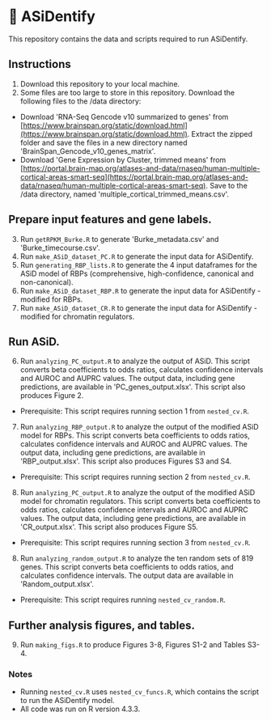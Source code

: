 # :brain: ASiDentify

This repository contains the data and scripts required to run ASiDentify.

## Instructions
1. Download this repository to your local machine.
2. Some files are too large to store in this repository. Download the following files to the /data directory:
* Download 'RNA-Seq Gencode v10 summarized to genes' from [https://www.brainspan.org/static/download.html](https://www.brainspan.org/static/download.html). Extract the zipped folder and save the files in a new directory named 'BrainSpan_Gencode_v10_genes_matrix'.
* Download 'Gene Expression by Cluster, trimmed means' from [https://portal.brain-map.org/atlases-and-data/rnaseq/human-multiple-cortical-areas-smart-seq](https://portal.brain-map.org/atlases-and-data/rnaseq/human-multiple-cortical-areas-smart-seq). Save to the /data directory, named 'multiple_cortical_trimmed_means.csv'.

## Prepare input features and gene labels. 
3. Run `getRPKM_Burke.R` to generate 'Burke_metadata.csv' and 'Burke_timecourse.csv'.
4. Run `make_ASiD_dataset_PC.R` to generate the input data for ASiDentify. 
3. Run `generating_RBP_lists.R` to generate the 4 input dataframes for the ASiD model of RBPs (comprehensive, high-confidence, canonical and non-canonical). 
4. Run `make_ASiD_dataset_RBP.R` to generate the input data for ASiDentify - modified for RBPs. 
5. Run `make_ASiD_dataset_CR.R` to generate the input data for ASiDentify - modified for chromatin regulators. 

## Run ASiD.
6. Run `analyzing_PC_output.R` to analyze the output of ASiD. This script converts beta coefficients to odds ratios, calculates confidence intervals and AUROC and AUPRC values. The output data, including gene predictions, are available in 'PC_genes_output.xlsx'. This script also produces Figure 2.
* Prerequisite: This script requires running section 1 from `nested_cv.R`.

7. Run `analyzing_RBP_output.R` to analyze the output of the modified ASiD model for RBPs. This script converts beta coefficients to odds ratios, calculates confidence intervals and AUROC and AUPRC values. The output data, including gene predictions, are available in 'RBP_output.xlsx'. This script also produces Figures S3 and S4.
* Prerequisite: This script requires running section 2 from `nested_cv.R`.

8. Run `analyzing_PC_output.R` to analyze the output of the modified ASiD model for chromatin regulators. This script converts beta coefficients to odds ratios, calculates confidence intervals and AUROC and AUPRC values. The output data, including gene predictions, are available in 'CR_output.xlsx'. This script also produces Figure S5.
* Prerequisite: This script requires running section 3 from `nested_cv.R`.

8. Run `analyzing_random_output.R` to analyze the ten random sets of 819 genes. This script converts beta coefficients to odds ratios, and calculates confidence intervals. The output data are available in 'Random_output.xlsx'. 
* Prerequisite: This script requires running `nested_cv_random.R`.

## Further analysis figures, and tables.
9. Run `making_figs.R` to produce Figures 3-8, Figures S1-2 and Tables S3-4.



### Notes
* Running `nested_cv.R` uses `nested_cv_funcs.R`, which contains the script to run the ASiDentify model. 
* All code was run on R version 4.3.3.
